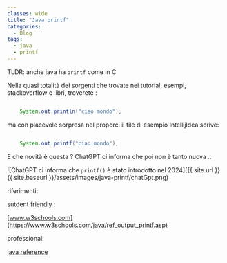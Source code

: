 ```yaml
---
classes: wide
title: "Java printf"
categories:
  - Blog
tags:
  - java
  - printf
---
```

TLDR: anche java ha `printf` come in C

Nella quasi totalità dei sorgenti che trovate nei tutorial, esempi, stackoverflow e libri, troverete :

```java

    System.out.println("ciao mondo");

````

ma con piacevole sorpresa  nel proporci il file di esempio IntellijIdea scrive:

```java

    System.out.printf("ciao mondo");

````

E che novità è questa ? 
ChatGPT ci informa che poi non è tanto nuova ..

 ![ChatGPT ci informa che `printf()` è stato introdotto nel 2024]({{ site.url }}{{ site.baseurl }}/assets/images/java-printf/chatGpt.png)


riferimenti:

sutdent friendly : 

[www.w3schools.com](https://www.w3schools.com/java/ref_output_printf.asp)

professional: 

[java reference](https://docs.oracle.com/en/java/javase/17/docs/api/java.base/java/io/PrintStream.html#printf(java.lang.String,java.lang.Object...))